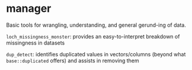 # manager
Basic tools for wrangling, understanding, and general gerund-ing of data.

`loch_missingness_monster`: provides an easy-to-interpret breakdown of missingness in datasets

`dup_detect`: identifies duplicated values in vectors/columns (beyond what `base::duplicated` offers) and assists in removing them
